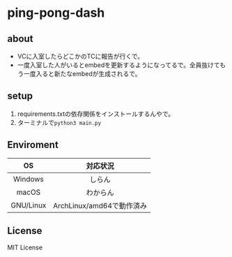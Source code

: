 # ping-pong-dash

## about
- VCに入室したらどこかのTCに報告が行くで。
- 一度入室した人がいるとembedを更新するようになってるで。全員抜けてもう一度入ると新たなembedが生成されるで。
## setup
1. requirements.txtの依存関係をインストールするんやで。
2. ターミナルで`python3 main.py`
## Enviroment

|OS|対応状況|
|:--:|:--:|
|Windows|しらん|
|macOS|わからん|
|GNU/Linux|ArchLinux/amd64で動作済み|

## License 
MIT License
